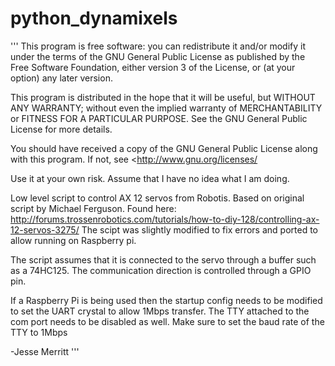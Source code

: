 python_dynamixels
=================

'''
This program is free software: you can redistribute it and/or modify it under the terms of the GNU General Public License as published by the Free Software Foundation, either version 3 of the License, or (at your option) any later version.

This program is distributed in the hope that it will be useful, but WITHOUT ANY WARRANTY; without even the implied warranty of MERCHANTABILITY or FITNESS FOR A PARTICULAR PURPOSE. See the GNU General Public License for more details.

You should have received a copy of the GNU General Public License along with this program. If not, see <http://www.gnu.org/licenses/

Use it at your own risk. Assume that I have no idea what I am doing.

Low level script to control AX 12 servos from Robotis. Based on original script
by Michael Ferguson. Found here:
http://forums.trossenrobotics.com/tutorials/how-to-diy-128/controlling-ax-12-servos-3275/
The scipt was slightly modified to fix errors and
ported to allow running on Raspberry pi.

The script assumes that it is connected to the servo through a buffer
such as a 74HC125. The communication direction is controlled through
a GPIO pin.

If a Raspberry Pi is being used then the startup config needs to be modified to
set the UART crystal to allow 1Mbps transfer. The TTY attached to the com
port needs to be disabled as well. Make sure to set the baud rate of
the TTY to 1Mbps

-Jesse Merritt
'''
